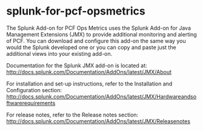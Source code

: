 # splunk-for-pcf-opsmetrics
The Splunk Add-on for PCF Ops Metrics uses the Splunk Add-on for Java Management Extensions (JMX) to provide additional monitoring and alerting of PCF. You can download and configure this add-on the same way you would the Splunk developed one or you can copy and paste just the additional views into your existing add-on.

Documentation for the Splunk JMX add-on is located at: http://docs.splunk.com/Documentation/AddOns/latest/JMX/About

For installation and set-up instructions, refer to the Installation and Configuration section: http://docs.splunk.com/Documentation/AddOns/latest/JMX/Hardwareandsoftwarerequirements

For release notes, refer to the Release notes section: http://docs.splunk.com/Documentation/AddOns/latest/JMX/Releasenotes
